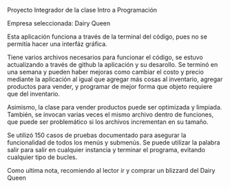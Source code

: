 Proyecto Integrador de la clase Intro a Programación

Empresa seleccionada: Dairy Queen

Esta aplicación funciona a través de la terminal del código, pues no se permitía hacer una interfáz gráfica.

Tiene varios archivos necesarios para funcionar el código, se estuvo actualizando a través de github la aplicación y su desarollo. Se terminó en una semana y pueden haber mejoras como cambiar el costo y precio mediante la aplicación al igual que agregar más cosas al inventario, agregar productos para vender, y programar de mejor forma que objeto requiere que del inventario. 

Asimismo, la clase para vender productos puede ser optimizada y limpiada. También, se invocan varias veces el mismo archivo dentro de funciones, que puede ser problemático si los archivos incrementan en su tamaño.

Se utilizó 150 casos de pruebas documentado para asegurar la funcionalidad de todos los menús y submenús. Se puede utilizar la palabra salir para salir en cualquier instancia y terminar el programa, evitando cualquier tipo de bucles. 

Como ultima nota, recomiendo al lector ir y comprar un blizzard del Dairy Queen
